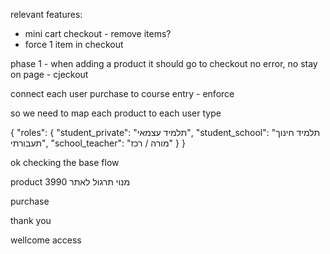 

relevant features:

- mini cart checkout - remove items?
- force 1 item in checkout


phase 1 - when adding a product it should go to checkout
no error, no stay on page - cjeckout


connect each user purchase to course entry - enforce


so we need to map each product to each user type


{
  "roles": {
    "student_private": "תלמיד עצמאי",
    "student_school": "תלמיד חינוך תעבורתי",
    "school_teacher": "מורה / רכז"
  }
}




ok checking the base flow

product 3990
מנוי תרגול לאתר

purchase

thank you

wellcome access
